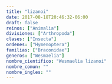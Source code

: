 ```yaml
---
title: "lizanoi"
date: 2017-08-18T20:46:32-06:00
draft: false
reinos: ["Animalia"]
divisiones: ["Arthropoda"]
clases: ["Insecta"]
ordenes: ["Hymenoptera"]
familias: ["Braconidae"]
generos: ["Wesmaelia"]
nombre_cientifico: "Wesmaelia lizanoi"
nombre_comun: ""
nombre_ingles: ""
---
```

